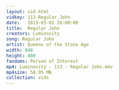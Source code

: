 ```yaml
---
layout: vid.html
vidkey: 113-Regular_John
date:   2013-03-01 10:00:00
title:  Regular John
creators: Luminosity
song: Regular John
artist: Queens of the Stone Age
width: 848
height: 480
fandoms: Person of Interest
mp4: Luminosity - 113 - Regular John.m4v
mp4size: 58.95 MB
collection: vids
---
```


  <div>
  
  </div>
  